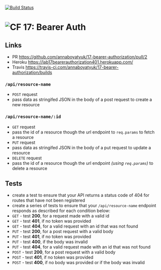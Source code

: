 [![Build Status](https://travis-ci.com/annaboyatyuk/17-bearer-authorization.svg?branch=master)](https://travis-ci.com/annaboyatyuk/17-bearer-authorization)


![CF](https://camo.githubusercontent.com/70edab54bba80edb7493cad3135e9606781cbb6b/687474703a2f2f692e696d6775722e636f6d2f377635415363382e706e67) 17: Bearer Auth
===

## Links
* PR https://github.com/annaboyatyuk/17-bearer-authorization/pull/2
* Heroku  https://lab17bearerauthorization401.herokuapp.com/
* Travis https://travis-ci.com/annaboyatyuk/17-bearer-authorization/builds




### `/api/resource-name`
* `POST` request
* pass data as stringifed JSON in the body of a post request to create a new resource

### `/api/resource-name/:id`
* `GET` request
* pass the id of a resource though the url endpoint to `req.params` to fetch a resource   
* `PUT` request
* pass data as stringifed JSON in the body of a put request to update a resource
* `DELETE` request
* pass the id of a resource though the url endpoint *(using `req.params`)* to delete a resource   

## Tests
* create a test to ensure that your API returns a status code of 404 for routes that have not been registered
* create a series of tests to ensure that your `/api/resource-name` endpoint responds as described for each condition below:
* `GET` - test **200**, for a request made with a valid id
* `GET` - test **401**, if no token was provided
* `GET` - test **404**, for a valid request with an id that was not found
* `PUT` - test **200**, for a post request with a valid body
* `PUT` - test **401**, if no token was provided
* `PUT` - test **400**, if the body was invalid
* `PUT` - test **404**, for a valid request made with an id that was not found
* `POST` - test **200**, for a post request with a valid body
* `POST` - test **401**, if no token was provided
* `POST` - test **400**, if no body was provided or if the body was invalid


